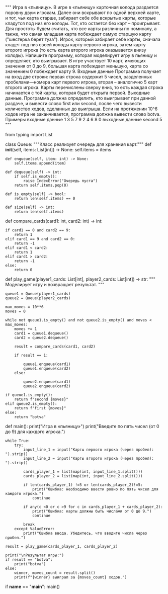 """
Игра в «пьяницу». В игре в «пьяницу» карточная колода раздается поровну
двум игрокам. Далее они вскрывают по одной верхней карте, и тот, чья карта
старше, забирает себе обе вскрытые карты, которые кладутся под низ его
колоды. Тот, кто остается без карт – проигрывает. Для простоты будем
считать, что все карты различны по номиналу, а также, что самая младшая
карта побеждает самую старшую карту ("шестерка берет туза"). Игрок,
который забирает себе карты, сначала кладет под низ своей колоды карту
первого игрока, затем карту второго игрока (то есть карта второго игрока
оказывается внизу колоды). Напишите программу, которая моделирует игру в
пьяницу и определяет, кто выигрывает.
В игре участвует 10 карт, имеющих значения от 0 до 9, большая карта
побеждает меньшую, карта со значением 0 побеждает карту 9.
Входные данные Программа получает на вход две строки: первая строка
содержит 5 чисел, разделенных пробелами—номера карт первого игрока,
вторая – аналогично 5 карт второго игрока. Карты перечислены сверху вниз,
то есть каждая строка начинается с той карты, которая будет открыта первой.
Выходные данные. Программа должна определить, кто выигрывает при
данной раздаче, и вывести слово first или second, после чего вывести
количество ходов, сделанных до выигрыша. Если на протяжении 10^6 ходов
игра не заканчивается, программа должна вывести слово botva.
Примеры входные данные 1 3 5 7 9 2 4 6 8 0 выходные данные second 5
"""

from typing import List

class Queue:
    """Класс реализует очередь для хранения карт."""
    def __init__(self, items: List[int]) -> None:
        self.items = items

    def enqueue(self, item: int) -> None:
        self.items.append(item)

    def dequeue(self) -> int:
        if self.is_empty():
            raise IndexError("Очередь пуста")
        return self.items.pop(0)

    def is_empty(self) -> bool:
        return len(self.items) == 0

    def size(self) -> int:
        return len(self.items)

def compare_cards(card1: int, card2: int) -> int:
   
    if card1 == 0 and card2 == 9:
        return 1
    elif card1 == 9 and card2 == 0:
        return -1
    elif card1 < card2:
        return 1
    elif card1 > card2:
        return -1
    else:
        return 0

def play_game(player1_cards: List[int], player2_cards: List[int]) -> str:
    """
    Моделирует игру и возвращает результат.
    """
    
    queue1 = Queue(player1_cards)
    queue2 = Queue(player2_cards)
    
    max_moves = 10**6
    moves = 0
    
    while not queue1.is_empty() and not queue2.is_empty() and moves < max_moves:
        moves += 1
        card1 = queue1.dequeue()
        card2 = queue2.dequeue()
        
        result = compare_cards(card1, card2)
        
        if result == 1:
            
            queue1.enqueue(card1)
            queue1.enqueue(card2)
        else:
           
            queue2.enqueue(card1)
            queue2.enqueue(card2)
    
    if queue1.is_empty():
        return f"second {moves}"
    elif queue2.is_empty():
        return f"first {moves}"
    else:
        return "botva"

def main():
    print("Игра в «пьяницу»")
    print("Введите по пять чисел (от 0 до 9) для каждого игрока.")
    
    while True:
        try:
            input_line_1 = input("Карты первого игрока (через пробел): ").strip()
            input_line_2 = input("Карты второго игрока (через пробел): ").strip()
            
            cards_player_1 = list(map(int, input_line_1.split()))
            cards_player_2 = list(map(int, input_line_2.split()))
            
            if len(cards_player_1) !=5 or len(cards_player_2)!=5:
                print("Ошибка: необходимо ввести ровно по пять чисел для каждого игрока.")
                continue
            
            if any(c <0 or c >9 for c in cards_player_1 + cards_player_2):
                print("Ошибка: карты должны быть числами от 0 до 9.")
                continue
            
            break
        except ValueError:
            print("Ошибка ввода. Убедитесь, что вводите числа через пробел.")
    
    result = play_game(cards_player_1, cards_player_2)
    
    print("\nРезультат игры:")
    if result == "botva":
        print("botva")
    else:
        winner, moves_count = result.split()
        print(f"{winner} выиграл за {moves_count} ходов.")

if __name__ == "__main__":
    main()
